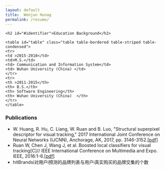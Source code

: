 ```yaml
---
layout: default
title:  Wenjun Hunag
permalink: /resume/
---
```


    <h2 id="#identifier">Education Background</h2>

	<table id="table" class="table table-bordered table-striped table-condensed">
	<tr>   
	<td >2015-2018</td>
	<td>M.S.</td>
	<td> Communication and Information System</td>
	<td> Wuhan University (China) </td>
	</tr>
	<tr>   
	<th >2011-2015</th>
	<th> B.S.</th>
	<th> Software Engineering</th>
	<th> Wuhan University (China)  </th>
	</tr>
	</table>

<h3>Publications</h3>

<ul>
<li>W. Huang, R. Hu, C. Liang, W. Ruan and B. Luo, "Structural superpixel descriptor for visual tracking," 2017 International Joint Conference on Neural Networks (IJCNN), Anchorage, AK, 2017, pp. 3146-3152.<a href="http://ieeexplore.ieee.org/document/7966248/">[pdf]</a><br></li>
<li>Ruan W, Chen J, Wang J, et al. Boosted local classifiers for visual tracking[C]// IEEE International Conference on Multimedia and Expo. IEEE, 2016:1-6.<a href="http://xueshu.baidu.com/s?wd=paperuri%3A%280360dcd84af6cb13845183be4ec5f6ec%29&filter=sc_long_sign&tn=SE_xueshusource_2kduw22v&sc_vurl=http%3A%2F%2Fieeexplore.ieee.org%2Fdocument%2F7552903%2F&ie=utf-8&sc_us=3432304471175397605">[pdf]</a></li>
<li>hitBrandsi对用户i预测的品牌列表与用户i真实购买的品牌交集的个数</li>
</ul>